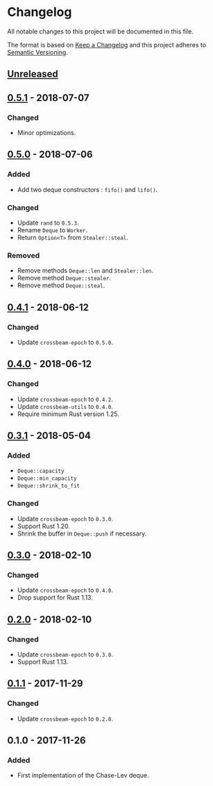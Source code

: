 # Changelog
All notable changes to this project will be documented in this file.

The format is based on [Keep a Changelog](http://keepachangelog.com/en/1.0.0/)
and this project adheres to [Semantic Versioning](http://semver.org/spec/v2.0.0.html).

## [Unreleased]

## [0.5.1] - 2018-07-07
### Changed
- Minor optimizations.

## [0.5.0] - 2018-07-06
### Added
- Add two deque constructors : `fifo()` and `lifo()`.

### Changed
- Update `rand` to `0.5.3`.
- Rename `Deque` to `Worker`.
- Return `Option<T>` from `Stealer::steal`.

### Removed
- Remove methods `Deque::len` and `Stealer::len`.
- Remove method `Deque::stealer`.
- Remove method `Deque::steal`.

## [0.4.1] - 2018-06-12
### Changed
- Update `crossbeam-epoch` to `0.5.0`.

## [0.4.0] - 2018-06-12
### Changed
- Update `crossbeam-epoch` to `0.4.2`.
- Update `crossbeam-utils` to `0.4.0`.
- Require minimum Rust version 1.25.

## [0.3.1] - 2018-05-04

### Added
- `Deque::capacity`
- `Deque::min_capacity`
- `Deque::shrink_to_fit`

### Changed
- Update `crossbeam-epoch` to `0.3.0`.
- Support Rust 1.20.
- Shrink the buffer in `Deque::push` if necessary.

## [0.3.0] - 2018-02-10

### Changed
- Update `crossbeam-epoch` to `0.4.0`.
- Drop support for Rust 1.13.

## [0.2.0] - 2018-02-10

### Changed
- Update `crossbeam-epoch` to `0.3.0`.
- Support Rust 1.13.

## [0.1.1] - 2017-11-29

### Changed
- Update `crossbeam-epoch` to `0.2.0`.

## 0.1.0 - 2017-11-26
### Added
- First implementation of the Chase-Lev deque.

[Unreleased]: https://github.com/crossbeam-rs/crossbeam-deque/compare/v0.5.1...HEAD
[0.5.1]: https://github.com/crossbeam-rs/crossbeam-deque/compare/v0.5.0...v0.5.1
[0.5.0]: https://github.com/crossbeam-rs/crossbeam-deque/compare/v0.4.1...v0.5.0
[0.4.1]: https://github.com/crossbeam-rs/crossbeam-deque/compare/v0.4.0...v0.4.1
[0.4.0]: https://github.com/crossbeam-rs/crossbeam-deque/compare/v0.3.1...v0.4.0
[0.3.1]: https://github.com/crossbeam-rs/crossbeam-deque/compare/v0.3.0...v0.3.1
[0.3.0]: https://github.com/crossbeam-rs/crossbeam-deque/compare/v0.2.0...v0.3.0
[0.2.0]: https://github.com/crossbeam-rs/crossbeam-deque/compare/v0.1.0...v0.2.0
[0.1.1]: https://github.com/crossbeam-rs/crossbeam-deque/compare/v0.1.0...v0.1.1
